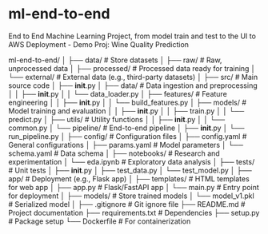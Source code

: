 # ml-end-to-end

End to End Machine Learning Project, from model train and test to the UI to AWS Deployment - Demo Proj: Wine Quality Prediction

ml-end-to-end/
│
├── data/ # Store datasets
│ ├── raw/ # Raw, unprocessed data
│ ├── processed/ # Processed data ready for training
│ └── external/ # External data (e.g., third-party datasets)
│
├── src/ # Main source code
│ ├── **init**.py
│ ├── data/ # Data ingestion and preprocessing
│ │ ├── **init**.py
│ │ └── data_loader.py
│ ├── features/ # Feature engineering
│ │ ├── **init**.py
│ │ └── build_features.py
│ ├── models/ # Model training and evaluation
│ │ ├── **init**.py
│ │ ├── train.py
│ │ └── predict.py
│ ├── utils/ # Utility functions
│ │ ├── **init**.py
│ │ └── common.py
│ └── pipeline/ # End-to-end pipeline
│ ├── **init**.py
│ └── run_pipeline.py
│
├── config/ # Configuration files
│ ├── config.yaml # General configurations
│ ├── params.yaml # Model parameters
│ └── schema.yaml # Data schema
│
├── notebooks/ # Research and experimentation
│ └── eda.ipynb # Exploratory data analysis
│
├── tests/ # Unit tests
│ ├── **init**.py
│ ├── test_data.py
│ └── test_model.py
│
├── app/ # Deployment (e.g., Flask app)
│ ├── templates/ # HTML templates for web app
│ ├── app.py # Flask/FastAPI app
│ └── main.py # Entry point for deployment
│
├── models/ # Store trained models
│ └── model_v1.pkl # Serialized model
│
├── .gitignore # Git ignore file
├── README.md # Project documentation
├── requirements.txt # Dependencies
├── setup.py # Package setup
└── Dockerfile # For containerization
